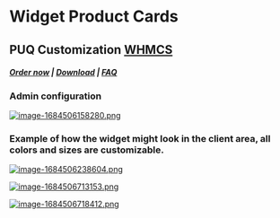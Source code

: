 # Widget Product Cards

## PUQ Customization **[WHMCS](https://puqcloud.com/link.php?id=77)**

#####  [Order now](https://puqcloud.com/whmcs-addon-puq-customization.php) | [Download](https://download.puqcloud.com/WHMCS/addons/PUQ-Customization/) | [FAQ](https://faq.puqcloud.com/)

### Аdmin configuration

[![image-1684506158280.png](https://doc.puq.info/uploads/images/gallery/2023-05/scaled-1680-/image-1684506158280.png)](https://doc.puq.info/uploads/images/gallery/2023-05/image-1684506158280.png)

### Example of how the widget might look in the client area, all colors and sizes are customizable.

[![image-1684506238604.png](https://doc.puq.info/uploads/images/gallery/2023-05/scaled-1680-/image-1684506238604.png)](https://doc.puq.info/uploads/images/gallery/2023-05/image-1684506238604.png)

[![image-1684506713153.png](https://doc.puq.info/uploads/images/gallery/2023-05/scaled-1680-/image-1684506713153.png)](https://doc.puq.info/uploads/images/gallery/2023-05/image-1684506713153.png)

[![image-1684506718412.png](https://doc.puq.info/uploads/images/gallery/2023-05/scaled-1680-/image-1684506718412.png)](https://doc.puq.info/uploads/images/gallery/2023-05/image-1684506718412.png)
